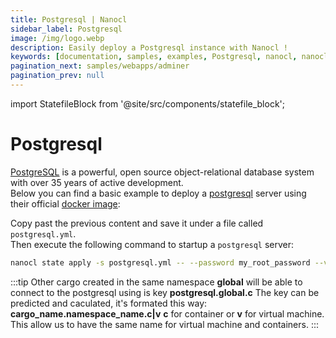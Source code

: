 ```yaml
---
title: Postgresql | Nanocl
sidebar_label: Postgresql
image: /img/logo.webp
description: Easily deploy a Postgresql instance with Nanocl !
keywords: [documentation, samples, examples, Postgresql, nanocl, nanocl CLI, CLI]
pagination_next: samples/webapps/adminer
pagination_prev: null
---
```


import StatefileBlock from '@site/src/components/statefile_block';

# Postgresql

[PostgreSQL][postgresql] is a powerful, open source object-relational database system with over 35 years of active development.<br />
Below you can find a basic example to deploy a [postgresql][postgresql] server using their official [docker image][docker image]:

<StatefileBlock example="samples/databases/postgresql" />

Copy past the previous content and save it under a file called `postgresql.yml`.<br />
Then execute the following command to startup a `postgresql` server:

```sh
nanocl state apply -s postgresql.yml -- --password my_root_password --volume /opt/postgresql
```

:::tip
Other cargo created in the same namespace **global** will be able to connect to the postgresql using is key **postgresql.global.c**
The key can be predicted and caculated, it's formated this way: **cargo_name.namespace_name.c|v** **c** for container or **v** for virtual machine.
This allow us to have the same name for virtual machine and containers.
:::

[postgresql]: https://www.postgresql.org/
[docker image]: https://hub.docker.com/_/postgres
